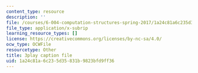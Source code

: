 ```yaml
---
content_type: resource
description: ''
file: /courses/6-004-computation-structures-spring-2017/1a24c81a6c235d35831b9823bfd9ff36_Y_PNOmL_yqY.vtt
file_type: application/x-subrip
learning_resource_types: []
license: https://creativecommons.org/licenses/by-nc-sa/4.0/
ocw_type: OCWFile
resourcetype: Other
title: 3play caption file
uid: 1a24c81a-6c23-5d35-831b-9823bfd9ff36
---
```

